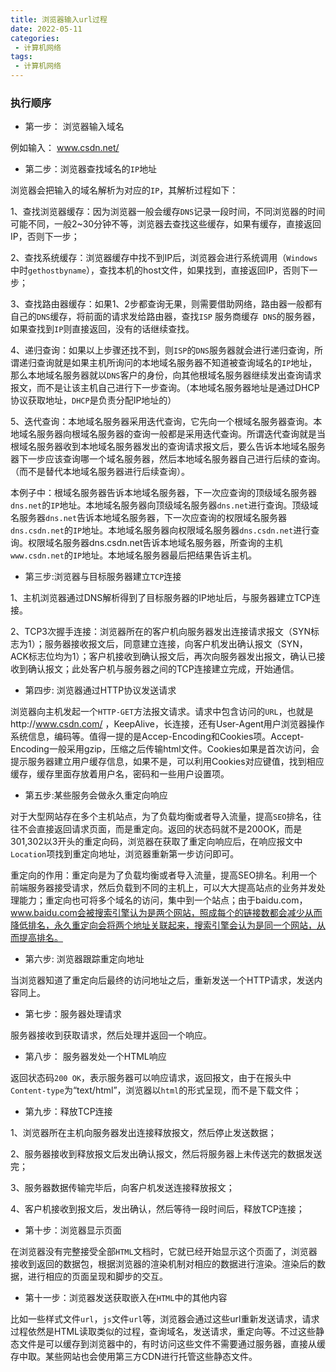 ```yaml
---
title: 浏览器输入url过程
date: 2022-05-11
categories:
 - 计算机网络
tags:
 - 计算机网络
---
```


### 执行顺序

* 第一步： 浏览器输入域名

例如输入： www.csdn.net/

* 第二步：浏览器查找域名的`IP`地址

浏览器会把输入的域名解析为对应的`IP`，其解析过程如下：

1、查找浏览器缓存：因为浏览器一般会缓存`DNS`记录一段时间，不同浏览器的时间可能不同，一般2~30分钟不等，浏览器去查找这些缓存，如果有缓存，直接返回IP，否则下一步；

2、查找系统缓存：浏览器缓存中找不到IP后，浏览器会进行系统调用（`Windows`中时`gethostbyname`），查找本机的host文件，如果找到，直接返回IP，否则下一步；

3、查找路由器缓存：如果1、2步都查询无果，则需要借助网络，路由器一般都有自己的`DNS`缓存，将前面的请求发给路由器，查找`ISP` 服务商缓存` DNS`的服务器，如果查找到`IP`则直接返回，没有的话继续查找。

4、递归查询：如果以上步骤还找不到，则`ISP`的`DNS`服务器就会进行递归查询，所谓递归查询就是如果主机所询问的本地域名服务器不知道被查询域名的`IP`地址，那么本地域名服务器就以`DNS`客户的身份，向其他根域名服务器继续发出查询请求报文，而不是让该主机自己进行下一步查询。（本地域名服务器地址是通过DHCP协议获取地址，`DHCP`是负责分配IP地址的）

5、迭代查询：本地域名服务器采用迭代查询，它先向一个根域名服务器查询。本地域名服务器向根域名服务器的查询一般都是采用迭代查询。所谓迭代查询就是当根域名服务器收到本地域名服务器发出的查询请求报文后，要么告诉本地域名服务器下一步应该查询哪一个域名服务器，然后本地域名服务器自己进行后续的查询。（而不是替代本地域名服务器进行后续查询）。

本例子中：根域名服务器告诉本地域名服务器，下一次应查询的顶级域名服务器`dns.net`的`IP`地址。本地域名服务器向顶级域名服务器`dns.net`进行查询。顶级域名服务器`dns.net`告诉本地域名服务器，下一次应查询的权限域名服务器`dns.csdn.net`的`IP`地址。本地域名服务器向权限域名服务器`dns.csdn.net`进行查询。权限域名服务器dns.csdn.net告诉本地域名服务器，所查询的主机`www.csdn.net`的`IP`地址。本地域名服务器最后把结果告诉主机。

* 第三步:浏览器与目标服务器建立`TCP`连接

1、主机浏览器通过DNS解析得到了目标服务器的IP地址后，与服务器建立TCP连接。

2、TCP3次握手连接：浏览器所在的客户机向服务器发出连接请求报文（SYN标志为1）；服务器接收报文后，同意建立连接，向客户机发出确认报文（SYN，ACK标志位均为1）；客户机接收到确认报文后，再次向服务器发出报文，确认已接收到确认报文；此处客户机与服务器之间的TCP连接建立完成，开始通信。

* 第四步: 浏览器通过HTTP协议发送请求

浏览器向主机发起一个`HTTP-GET`方法报文请求。请求中包含访问的`URL`，也就是http://www.csdn.com/ ，KeepAlive，长连接，还有User-Agent用户浏览器操作系统信息，编码等。值得一提的是Accep-Encoding和Cookies项。Accept-Encoding一般采用gzip，压缩之后传输html文件。Cookies如果是首次访问，会提示服务器建立用户缓存信息，如果不是，可以利用Cookies对应键值，找到相应缓存，缓存里面存放着用户名，密码和一些用户设置项。

* 第五步:某些服务会做永久重定向响应

对于大型网站存在多个主机站点，为了负载均衡或者导入流量，提高`SEO`排名，往往不会直接返回请求页面，而是重定向。返回的状态码就不是200OK，而是301,302以3开头的重定向码，浏览器在获取了重定向响应后，在响应报文中`Location`项找到重定向地址，浏览器重新第一步访问即可。

重定向的作用：重定向是为了负载均衡或者导入流量，提高SEO排名。利用一个前端服务器接受请求，然后负载到不同的主机上，可以大大提高站点的业务并发处理能力；重定向也可将多个域名的访问，集中到一个站点；由于baidu.com，www.baidu.com会被搜索引擎认为是两个网站，照成每个的链接数都会减少从而降低排名，永久重定向会将两个地址关联起来，搜索引擎会认为是同一个网站，从而提高排名。

* 第六步: 浏览器跟踪重定向地址

当浏览器知道了重定向后最终的访问地址之后，重新发送一个HTTP请求，发送内容同上。

* 第七步：服务器处理请求

服务器接收到获取请求，然后处理并返回一个响应。

* 第八步： 服务器发处一个HTML响应

返回状态码`200 OK`，表示服务器可以响应请求，返回报文，由于在报头中`Content-type`为“text/html”，浏览器以`html`的形式呈现，而不是下载文件；

* 第九步：释放TCP连接

1、浏览器所在主机向服务器发出连接释放报文，然后停止发送数据；

2、服务器接收到释放报文后发出确认报文，然后将服务器上未传送完的数据发送完；

3、服务器数据传输完毕后，向客户机发送连接释放报文；

4、客户机接收到报文后，发出确认，然后等待一段时间后，释放TCP连接；

* 第十步：浏览器显示页面

在浏览器没有完整接受全部`HTML`文档时，它就已经开始显示这个页面了，浏览器接收到返回的数据包，根据浏览器的渲染机制对相应的数据进行渲染。渲染后的数据，进行相应的页面呈现和脚步的交互。

* 第十一步：浏览器发送获取嵌入在`HTML`中的其他内容

比如一些样式文件`url`，`js`文件`url`等，浏览器会通过这些url重新发送请求，请求过程依然是HTML读取类似的过程，查询域名，发送请求，重定向等。不过这些静态文件是可以缓存到浏览器中的，有时访问这些文件不需要通过服务器，直接从缓存中取。某些网站也会使用第三方CDN进行托管这些静态文件。

